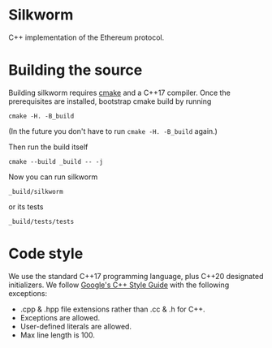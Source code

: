 Silkworm
===

C++ implementation of the Ethereum protocol.

# Building the source

Building silkworm requires [cmake](https://cgold.readthedocs.io/en/latest/first-step/installation.html) and a C++17 compiler.
Once the prerequisites are installed, bootstrap cmake build by running
```
cmake -H. -B_build
```
(In the future you don't have to run `cmake -H. -B_build` again.)

Then run the build itself
```
cmake --build _build -- -j
```
Now you can run silkworm
```
_build/silkworm
```
or its tests
```
_build/tests/tests
```

# Code style

We use the standard C++17 programming language, plus C++20 designated initializers.
We follow [Google's C++ Style Guide](https://google.github.io/styleguide/cppguide.html) with the following exceptions:

* .cpp & .hpp file extensions rather than .cc & .h for C++.
* Exceptions are allowed.
* User-defined literals are allowed.
* Max line length is 100.
